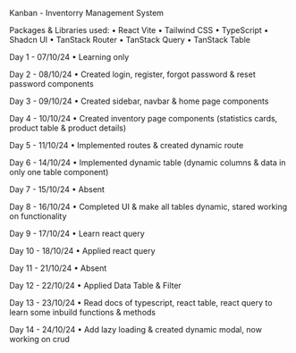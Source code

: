 Kanban - Inventorry Management System

Packages & Libraries used:
• React Vite
• Tailwind CSS
• TypeScript
• Shadcn UI
• TanStack Router
• TanStack Query
• TanStack Table

Day 1 - 07/10/24 • Learning only

Day 2 - 08/10/24 • Created login, register, forgot password & reset password components

Day 3 - 09/10/24 • Created sidebar, navbar & home page components

Day 4 - 10/10/24 • Created inventory page components (statistics cards, product table & product details)

Day 5 - 11/10/24 • Implemented routes & created dynamic route

Day 6 - 14/10/24 • Implemented dynamic table (dynamic columns & data in only one table component)

Day 7 - 15/10/24 • Absent

Day 8 - 16/10/24 • Completed UI & make all tables dynamic, stared working on functionality

Day 9 - 17/10/24 • Learn react query

Day 10 - 18/10/24 • Applied react query

Day 11 - 21/10/24 • Absent

Day 12 - 22/10/24 • Applied Data Table & Filter

Day 13 - 23/10/24 • Read docs of typescript, react table, react query to learn some inbuild functions & methods

Day 14 - 24/10/24 • Add lazy loading & created dynamic modal, now working on crud